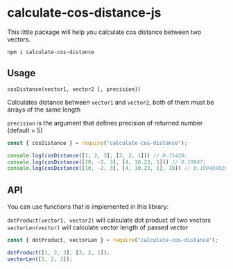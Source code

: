 # calculate-cos-distance-js
This little package will help you calculate cos distance between two vectors.

`npm i calculate-cos-distance`

## Usage
`cosDistance(vector1, vector2 [, precision])`

Calculates distance between `vector1` and `vector2`, both of them must be arrays of the same length

`precision` is the argument that defines precision of returned number (default = 5)

```js
const { cosDistance } = require("calculate-cos-distance");

console.log(cosDistance([1, 2, 3], [3, 2, 1])) // 0.71428;
console.log(cosDistance([10, -2, 3], [4, 10.23, 1])) // 0.19947;
console.log(cosDistance([10, -2, 3], [4, 10.23, 1], 10)) // 0.1994690265;
```

## API
You can use functions that is implemented in lhis library:

`dotProduct(vector1, vector2)` will calculate dot product of two vectors
`vectorLen(vector)` will calculate vector length of passed vector

```js
const { dotProduct, vectorLen } = require("calculate-cos-distance");

dotProduct([1, 2, 3], [3, 2, 1]);
vectorLen([1, 2, 3]);
```

